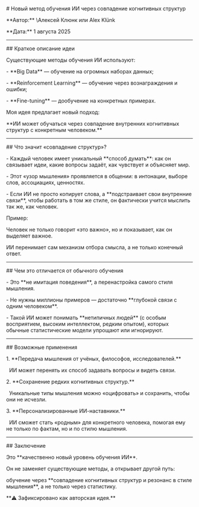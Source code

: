 \# Новый метод обучения ИИ через совпадение когнитивных структур



\*\*Автор:\*\* \Алексей Клюнк или Alex Klünk 

\*\*Дата:\*\* 1 августа 2025  



---



\## Краткое описание идеи

Существующие методы обучения ИИ используют:

\- \*\*Big Data\*\* — обучение на огромных наборах данных;

\- \*\*Reinforcement Learning\*\* — обучение через вознаграждения и ошибки;

\- \*\*Fine-tuning\*\* — дообучение на конкретных примерах.  



Моя идея предлагает новый подход:  

\*\*ИИ может обучаться через совпадение внутренних когнитивных структур с конкретным человеком.\*\*  



---



\## Что значит «совпадение структур»?

\- Каждый человек имеет уникальный \*\*способ думать\*\*: как он связывает идеи, какие вопросы задаёт, как чувствует и объясняет мир.  

\- Этот «узор мышления» проявляется в общении: в интонации, выборе слов, ассоциациях, ценностях.  

\- Если ИИ не просто копирует слова, а \*\*подстраивает свои внутренние связи\*\*, чтобы работать в том же стиле, он фактически учится мыслить так же, как человек.  



Пример:  

Человек не только говорит «это важно», но и показывает, как он выделяет важное.  

ИИ перенимает сам механизм отбора смысла, а не только конечный ответ.  



---



\## Чем это отличается от обычного обучения

\- Это \*\*не имитация поведения\*\*, а перенастройка самого стиля мышления.  

\- Не нужны миллионы примеров — достаточно \*\*глубокой связи с одним человеком\*\*.  

\- Такой ИИ может понимать \*\*нетипичных людей\*\* (с особым восприятием, высоким интеллектом, редким опытом), которых обычные статистические модели упрощают или игнорируют.  



---



\## Возможные применения

1\. \*\*Передача мышления от учёных, философов, исследователей.\*\*  

&nbsp;  ИИ может перенять их способ задавать вопросы и видеть связи.  



2\. \*\*Сохранение редких когнитивных структур.\*\*  

&nbsp;  Уникальные типы мышления можно «оцифровать» и сохранить, чтобы они не исчезли.  



3\. \*\*Персонализированные ИИ-наставники.\*\*  

&nbsp;  ИИ сможет стать «родным» для конкретного человека, помогая ему не только по фактам, но и по стилю мышления.  



---



\## Заключение

Это \*\*качественно новый уровень обучения ИИ\*\*.  

Он не заменяет существующие методы, а открывает другой путь:  

обучение через \*\*совпадение когнитивных структур и резонанс в стиле мышления\*\*, а не только через статистику.  



\*\*⚠️ Зафиксировано как авторская идея.\*\*



